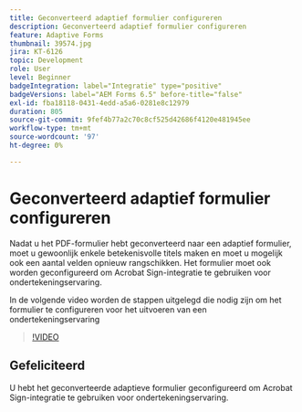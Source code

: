 ```yaml
---
title: Geconverteerd adaptief formulier configureren
description: Geconverteerd adaptief formulier configureren
feature: Adaptive Forms
thumbnail: 39574.jpg
jira: KT-6126
topic: Development
role: User
level: Beginner
badgeIntegration: label="Integratie" type="positive"
badgeVersions: label="AEM Forms 6.5" before-title="false"
exl-id: fba18118-0431-4edd-a5a6-0281e8c12979
duration: 805
source-git-commit: 9fef4b77a2c70c8cf525d42686f4120e481945ee
workflow-type: tm+mt
source-wordcount: '97'
ht-degree: 0%

---
```


# Geconverteerd adaptief formulier configureren

Nadat u het PDF-formulier hebt geconverteerd naar een adaptief formulier, moet u gewoonlijk enkele betekenisvolle titels maken en moet u mogelijk ook een aantal velden opnieuw rangschikken. Het formulier moet ook worden geconfigureerd om Acrobat Sign-integratie te gebruiken voor ondertekeningservaring.

In de volgende video worden de stappen uitgelegd die nodig zijn om het formulier te configureren voor het uitvoeren van een ondertekeningservaring

>[!VIDEO](https://video.tv.adobe.com/v/39574?quality=12&learn=on)

## Gefeliciteerd

U hebt het geconverteerde adaptieve formulier geconfigureerd om Acrobat Sign-integratie te gebruiken voor ondertekeningservaring.

